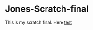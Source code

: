 # Jones-Scratch-final

This is my scratch final.
Here [test](https://docs.google.com/presentation/d/1W1HMGOjPdOXhfetRJk4t_bk8Y1sgJvOhp-5CL7XQEVc/edit?usp=sharing)
